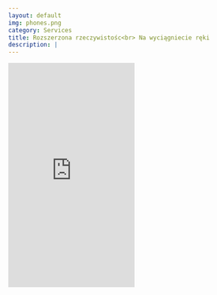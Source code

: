 ```yaml
---
layout: default
img: phones.png
category: Services
title: Rozszerzona rzeczywistośc<br> Na wyciągniecie ręki
description: |
---
```

<iframe src="https://player.vimeo.com/video/464739135?background=1" width="256" height="455" frameborder="0" allow="autoplay; fullscreen" allowfullscreen></iframe>